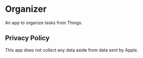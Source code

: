 #  Organizer

An app to organize tasks from Things.

## Privacy Policy

This app does not collect any data aside from data sent by Apple.
